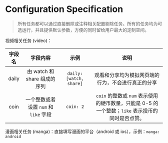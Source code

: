 # Configuration Specification

> 所有任务都可以通过直接删除或注释相关配置剔除任务。所有的任务均为可选运行，并且提供默认参数，方便的同时留给用户最大的定制空间。

视频相关任务 (video)：

| 字段名 | 字段内容 | 示例 | 说明 |
| :-: | :-: | :-: | :-: |
| daily | 由 watch 和 share 组成的序列 | `daily: [watch, share]` | 观看和分享均为模拟网页端的行为，不会进行真正的分享
| coin | 一个整数或者设置 `num` 和 `like` 字段 | `coin: 2` | `coin` 的整数或 `num` 表示使用的硬币数量，只能是 0-5 的一个整数；`like` 表示投币的同时是否点赞。

漫画相关任务 (manga)：直接填写漫画的平台（android 或 ios），示例：`manga: android`
